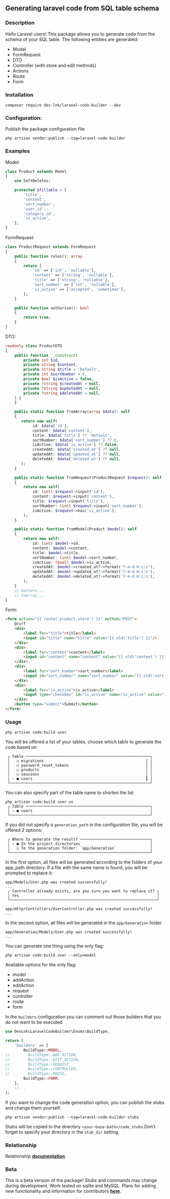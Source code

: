 ## Generating laravel code from SQL table schema

### Description
Hello Laravel users!
This package allows you to generate code from the schema of your SQL table. The following entities are generated:
- Model
- FormRequest
- DTO
- Controller (with store and edit methods)
- Actions
- Route
- Form
### Installation
```shell
composer require dev-lnk/laravel-code-builder --dev
```
### Configuration:
Publish the package configuration file:
```shell
php artisan vendor:publish --tag=laravel-code-builder
```
### Examples
Model:
```php
class Product extends Model
{
    use SoftDeletes;

    protected $fillable = [
        'title',
        'content',
        'sort_number',
        'user_id',
        'category_id',
        'is_active',
    ];
}
```
FormRequest:
```php
class ProductRequest extends FormRequest
{
    public function rules(): array
    {
        return [
            'id' => ['int', 'nullable'],
            'content' => ['string', 'nullable'],
            'title' => ['string', 'nullable'],
            'sort_number' => ['int', 'nullable'],
            'is_active' => ['accepted', 'sometimes'],
        ];
    }

    public function authorize(): bool
    {
        return true;
    }
}
```
DTO:
```php
readonly class ProductDTO
{
    public function __construct(
        private int $id,
        private string $content,
        private string $title = 'Default',
        private int $sortNumber = 0,
        private bool $isActive = false,
        private ?string $createdAt = null,
        private ?string $updatedAt = null,
        private ?string $deletedAt = null,
    ) {
    }

    public static function fromArray(array $data): self
    {
       return new self(
            id: $data['id'],
            content: $data['content'],
            title: $data['title'] ?? 'Default',
            sortNumber: $data['sort_number'] ?? 0,
            isActive: $data['is_active'] ?? false,
            createdAt: $data['created_at'] ?? null,
            updatedAt: $data['updated_at'] ?? null,
            deletedAt: $data['deleted_at'] ?? null,
       );
    }

    public static function fromRequest(ProductRequest $request): self
    {
        return new self(
            id: (int) $request->input('id'),
            content: $request->input('content'),
            title: $request->input('title'),
            sortNumber: (int) $request->input('sort_number'),
            isActive: $request->has('is_active'),
        );
    }

    public static function fromModel(Product $model): self
    {
        return new self(
            id: (int) $model->id,
            content: $model->content,
            title: $model->title,
            sortNumber: (int) $model->sort_number,
            isActive: (bool) $model->is_active,
            createdAt: $model->created_at?->format('Y-m-d H:i:s'),
            updatedAt: $model->updated_at?->format('Y-m-d H:i:s'),
            deletedAt: $model->deleted_at?->format('Y-m-d H:i:s'),
        );
    }
    // Getters...
    // toArray...
}
```
Form:
```html
<form action="{{ route('product.store') }}" method="POST">
    @csrf
    <div>
        <label for="title">title</label>
        <input id="title" name="title" value="{{ old('title') }}"/>
    </div>
    <div>
        <label for="content">content</label>
        <input id="content" name="content" value="{{ old('content') }}"/>
    </div>
    <div>
        <label for="sort_number">sort_number</label>
        <input id="sort_number" name="sort_number" value="{{ old('sort_number') }}" type="number"/>
    </div>
    <div>
        <label for="is_active">is_active</label>
        <input type="checkbox" id="is_active" name="is_active" value="1" @if(old('is_active')) checked @endif/>
    </div>
    <button type="submit">Submit</button>
</form>
```
### Usage
```shell
php artisan code:build user
```
You will be offered a list of your tables, choose which table to generate the code based on:
```shell
 ┌ Table ───────────────────────────────────────────────────────┐
 │   ○ migrations                                             │ │
 │   ○ password_reset_tokens                                  │ │
 │   ○ products                                               │ │
 │   ○ sessions                                               │ │
 │ › ● users                                                  ┃ │
 └──────────────────────────────────────────────────────────────┘
```
You can also specify part of the table name to shorten the list
```shell
php artisan code:build user us
 ┌ Table ───────────────────────────────────────────────────────┐
 │ › ● users                                                    │
 └──────────────────────────────────────────────────────────────┘
```
If you did not specify a `generation_path` in the configuration file, you will be offered 2 options:
```shell
 ┌ Where to generate the result? ───────────────────────────────┐
 │ › ● In the project directories                               │
 │   ○ To the generation folder: `app/Generation`               │
 └──────────────────────────────────────────────────────────────┘
```
In the first option, all files will be generated according to the folders of your app_path directory. If a file with the same name is found, you will be prompted to replace it:
```shell
app/Models/User.php was created successfully!
...
 ┌ Controller already exists, are you sure you want to replace it? ┐
 │ Yes                                                             │
 └─────────────────────────────────────────────────────────────────┘

app/Http/Controllers/UserController.php was created successfully!
...
```
In the second option, all files will be generated in the `app/Generation` folder
```shell
app/Generation/Models/User.php was created successfully!
...
```
You can generate one thing using the only flag:
```shell
php artisan code:build user --only=model
```
Available options for the only flag:
- model
- addAction
- editAction
- request
- controller
- route
- form

In the `builders` configuration you can comment out those builders that you do not want to be executed
```php
use DevLnk\LaravelCodeBuilder\Enums\BuildType;

return [
    'builders' => [
        BuildType::MODEL,
//        BuildType::ADD_ACTION,
//        BuildType::EDIT_ACTION,
//        BuildType::REQUEST,
//        BuildType::CONTROLLER,
//        BuildType::ROUTE,
        BuildType::FORM,
    ],
    //...
];
```
If you want to change the code generation option, you can publish the stubs and change them yourself:
```shell
php artisan vendor:publish --tag=laravel-code-builder-stubs
```
Stubs will be copied to the directory `<your-base-bath>/code_stubs`.Don't forget to specify your directory in the `stub_dir` setting.

### Relationship
Relationship **[documentation](https://github.com/dev-lnk/laravel-code-builder/blob/master/docs/relationship.md)**.

 ### Beta
This is a beta version of the package! Stubs and commands may change during development. Work tested on sqlite and MySQL. Plans for adding new functionality and information for contributors **[here](https://github.com/dev-lnk/laravel-code-builder/blob/master/docs/for_contributors.md)**.
